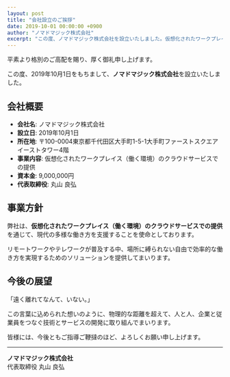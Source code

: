 ```yaml
---
layout: post
title: "会社設立のご挨拶"
date: 2019-10-01 00:00:00 +0900
author: "ノマドマジック株式会社"
excerpt: "この度、ノマドマジック株式会社を設立いたしました。仮想化されたワークプレイス（働く環境）のクラウドサービスでの提供を通じて、新しい働き方を支援してまいります。"
---
```


平素より格別のご高配を賜り、厚く御礼申し上げます。

この度、2019年10月1日をもちまして、**ノマドマジック株式会社**を設立いたしました。

## 会社概要

- **会社名**: ノマドマジック株式会社
- **設立日**: 2019年10月1日
- **所在地**: 〒100-0004東京都千代田区大手町1-5-1大手町ファーストスクエア イーストタワー4階
- **事業内容**: 仮想化されたワークプレイス（働く環境）のクラウドサービスでの提供
- **資本金**: 9,000,000円
- **代表取締役**: 丸山 良弘

## 事業方針

弊社は、**仮想化されたワークプレイス（働く環境）のクラウドサービスでの提供**を通じて、現代の多様な働き方を支援することを使命としております。

リモートワークやテレワークが普及する中、場所に縛られない自由で効率的な働き方を実現するためのソリューションを提供してまいります。

## 今後の展望

「遠く離れてなんて、いない。」

この言葉に込められた想いのように、物理的な距離を超えて、人と人、企業と従業員をつなぐ技術とサービスの開発に取り組んでまいります。

皆様には、今後ともご指導ご鞭撻のほど、よろしくお願い申し上げます。

---

**ノマドマジック株式会社**  
代表取締役 丸山 良弘 